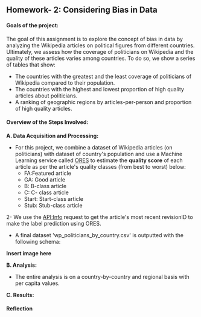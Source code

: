 ## Homework- 2: Considering Bias in Data

#### Goals of the project:

The goal of this assignment is to explore the concept of bias in data by analyzing the Wikipedia articles on political figures from different countries. Ultimately, we assess how the coverage of politicians on Wikipedia and the quality of these articles varies among countries. To do so, we show a series of tables that show:
- The countries with the greatest and the least coverage of politicians of Wikipedia compared to their population.
- The countries with the highest and lowest proportion of high quality articles about politicians.
- A ranking of geographic regions by articles-per-person and proportion of high quality articles.


#### Overview of the Steps Involved:

**A. Data Acquisition and Processing:**
- For this project, we combine a dataset of Wikipedia articles (on politicians) with dataset of country's population and use a Machine Learning service called [ORES](https://www.mediawiki.org/wiki/ORES) to estimate the **quality score** of each article as per the article's quality classes (from best to worst) below:
  - FA:Featured article
  - GA: Good article
  - B: B-class article
  - C: C- class article
  - Start: Start-class article
  - Stub: Stub-class article

2- We use the [API:Info](https://www.mediawiki.org/wiki/API:Info) request to get the article's most recent revisionID to make the label prediction using ORES.

- A final dataset 'wp_politicians_by_country.csv' is outputted with the following schema:

**Insert image here**


**B. Analysis:**

- The entire analysis is on a country-by-country and regional basis with per capita values.


**C. Results:**

  







#### Reflection




